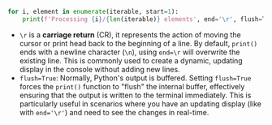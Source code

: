 ```python
for i, element in enumerate(iterable, start=1):
    print(f'Processing {i}/{len(iterable)} elements', end='\r', flush=True)
```

- `\r` is a **carriage return** (CR), it represents the action of moving the cursor or print head back to the beginning of a line. By default, `print()` ends with a newline character (`\n`), using `end=\r` will overwrite the existing line. This is commonly used to create a dynamic, updating display in the console without adding new lines.
- `flush=True`: Normally, Python's output is buffered. Setting `flush=True` forces the `print()` function to "flush" the internal buffer, effectively ensuring that the output is written to the terminal immediately. This is particularly useful in scenarios where you have an updating display (like with `end='\r'`) and need to see the changes in real-time.